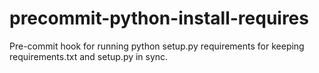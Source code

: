 # precommit-python-install-requires
Pre-commit hook for running python setup.py requirements for keeping requirements.txt and setup.py in sync.

